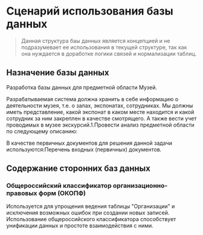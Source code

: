 # Сценарий использования базы данных
> Данная структура баы данных является концепцией и не подразумевает ее использования в текущей структуре, так как она нуждается в доработке логики связей и нормализации таблиц.

## Назначение базы данных

Разработка базы данных для предметной области Музей.

Разрабатываемая система должна хранить в себе информацию о деятельности музея, т.е. о залах, экспонатах, сотрудниках. Мы должны иметь представление, какой экспонат в каком месте находится и какой сотрудник за ним закреплен в качестве смотрящего. А также вести учет проводимых в музее экскурсий.1.Провести анализ предметной области по следующему описанию:

В качестве первичных документов для решения данной задачи используются:Перечень входных (первичных) документов.


## Содержание сторонних баз данных

### Общероссийский классификатор организационно-правовых форм (ОКОПФ)

Используется для упрощения ведения таблицы "Организации" и исключения возможных ошибок при создании новых записей. Использование общероссийского классификатора способствует унификации данных и простоте взаимодействия с ними.


